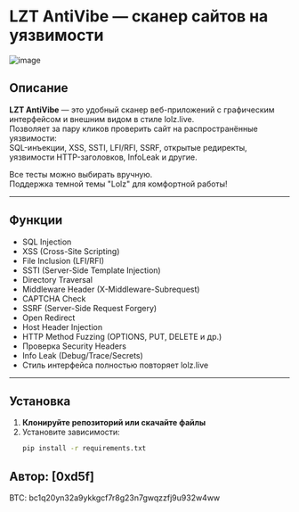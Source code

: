 # LZT AntiVibe — сканер сайтов на уязвимости

![image](https://github.com/user-attachments/assets/73464b43-4371-4f45-9f47-6664a79601c8)


## Описание

**LZT AntiVibe** — это удобный сканер веб-приложений с графическим интерфейсом и внешним видом в стиле lolz.live.  
Позволяет за пару кликов проверить сайт на распространённые уязвимости:  
SQL-инъекции, XSS, SSTI, LFI/RFI, SSRF, открытые редиректы, уязвимости HTTP-заголовков, InfoLeak и другие.

Все тесты можно выбирать вручную.  
Поддержка темной темы "Lolz" для комфортной работы!

---

## Функции

- SQL Injection
- XSS (Cross-Site Scripting)
- File Inclusion (LFI/RFI)
- SSTI (Server-Side Template Injection)
- Directory Traversal
- Middleware Header (X-Middleware-Subrequest)
- CAPTCHA Check
- SSRF (Server-Side Request Forgery)
- Open Redirect
- Host Header Injection
- HTTP Method Fuzzing (OPTIONS, PUT, DELETE и др.)
- Проверка Security Headers
- Info Leak (Debug/Trace/Secrets)
- Стиль интерфейса полностью повторяет lolz.live

---

## Установка

1. **Клонируйте репозиторий или скачайте файлы**
2. Установите зависимости:
   ```bash
   pip install -r requirements.txt

**Автор:** [0xd5f] 
---
BTC: bc1q20yn32a9ykkgcf7r8g23n7gwqzzfj9u932w4ww
